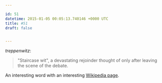 ```yaml
---

id: 51
datetime: 2015-01-05 00:05:13.740146 +0000 UTC
title: #51
draft: false


---
```


_treppenwitz_:

 > "Staircase wit", a devastating rejoinder thought of only after leaving the scene of the debate.

An interesting word with an interesting [Wikipedia page](https://en.wikipedia.org/wiki/L%!e(MISSING)sprit_de_l%!e(MISSING)scalier).
